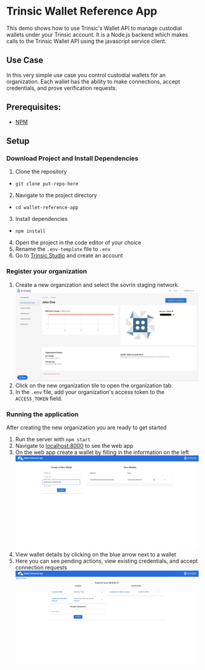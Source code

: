 # Trinsic Wallet Reference App
This demo shows how to use Trinsic's Wallet API to manage custodial wallets under your Trinsic account. It is a Node.js backend which makes calls to the Trinsic Wallet API using the javascript service client.

## Use Case
In this very simple use case you control custodial wallets for an organization. Each wallet has the ability to make connections, accept credentials, and prove verification requests.

## Prerequisites:
- <a href="https://www.npmjs.com/get-npm" target="_blank">NPM</a>

## Setup

### Download Project and Install Dependencies
1. Clone the repository
- `git clone put-repo-here`
2. Navigate to the project directory
- `cd wallet-reference-app`
3. Install dependencies
- `npm install`
4. Open the project in the code editor of your choice
5. Rename the `.env-template` file to `.env`
6. Go to <a href="https://studio.trinsic.id" target="_blank">Trinsic Studio</a> and create an account

### Register your organization
1. Create a new organization and select the sovrin staging network.
![new organization](assets/organization.png)
3. Click on the new organization tile to open the organization tab.
4. In the `.env` file, add your organization's access token to the `ACCESS_TOKEN` field.

### Running the application
After creating the new organization you are ready to get started
1. Run the server with `npm start`
2. Navigate to <a href="http://localhost:8000" target="_blank">localhost:8000</a> to see the web app
3. On the web app create a wallet by filling in the information on the left
![wallet home](assets/walletHome.png)
4. View wallet details by clicking on the blue arrow next to a wallet
5. Here you can see pending actions, view existing credentials, and accept connection requests
![wallet details](assets/walletDetails.png)
